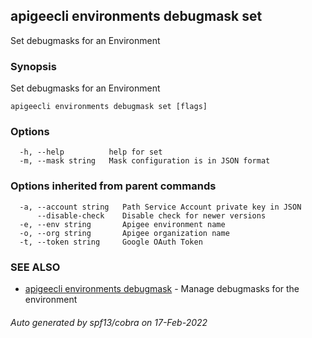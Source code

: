 ## apigeecli environments debugmask set

Set debugmasks for an Environment

### Synopsis

Set debugmasks for an Environment

```
apigeecli environments debugmask set [flags]
```

### Options

```
  -h, --help          help for set
  -m, --mask string   Mask configuration is in JSON format
```

### Options inherited from parent commands

```
  -a, --account string   Path Service Account private key in JSON
      --disable-check    Disable check for newer versions
  -e, --env string       Apigee environment name
  -o, --org string       Apigee organization name
  -t, --token string     Google OAuth Token
```

### SEE ALSO

* [apigeecli environments debugmask](apigeecli_environments_debugmask.md)	 - Manage debugmasks for the environment

###### Auto generated by spf13/cobra on 17-Feb-2022
